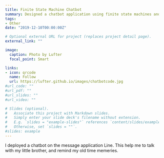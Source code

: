 ```yaml
---
title: Finite State Machine Chatbot
summary: Designed a chatbot application using finite state machines and deployed on cloud services that can access by smartphones.
tags:
- Other
date: "2019-12-10T00:00:00Z"

# Optional external URL for project (replaces project detail page).
external_link: ""

image:
  caption: Photo by Lufter
  focal_point: Smart

links:
- icon: qrcode
  name: Follow
  url: https://lufter.github.io/images/chatbotcode.jpg
#url_code: ""
#url_pdf: ""
#url_slides: ""
#url_video: ""

# Slides (optional).
#   Associate this project with Markdown slides.
#   Simply enter your slide deck's filename without extension.
#   E.g. `slides = "example-slides"` references `content/slides/example-slides.md`.
#   Otherwise, set `slides = ""`.
#slides: example
---
```


I deployed a chatbot on the message application Line. This help me to talk with my little brother, and remind my old time memeries. 
